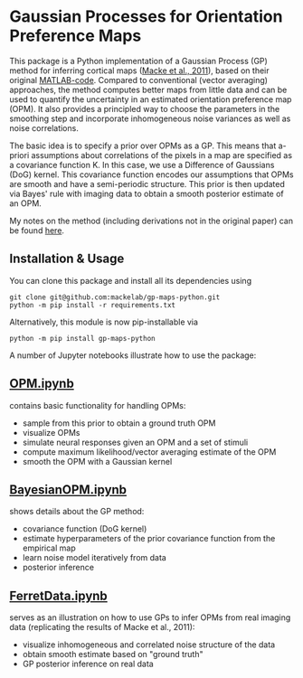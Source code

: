 # Gaussian Processes for Orientation Preference Maps

This package is a Python implementation of a Gaussian Process (GP) method for inferring cortical maps ([Macke et al., 2011](https://www.sciencedirect.com/science/article/pii/S1053811910007007)), based on their original [MATLAB-code](https://bitbucket.org/mackelab/gp_maps/). Compared to conventional (vector averaging) approaches, the method computes better maps from little data and can be used to quantify the uncertainty in an estimated orientation preference map (OPM). It also provides a principled way to choose the parameters in the smoothing step and incorporate inhomogeneous noise variances as well as noise correlations.

The basic idea is to specify a prior over OPMs as a GP. This means that a-priori assumptions about correlations of the pixels in a map are specified as a covariance function K. In this case, we use a Difference of Gaussians (DoG) kernel. This covariance function encodes our assumptions that OPMs are smooth and have a semi-periodic structure. This prior is then updated via Bayes' rule with imaging data to obtain a smooth posterior estimate of an OPM. 

My notes on the method (including derivations not in the original paper) can be found [here](https://github.com/mackelab/gp-maps-python/blob/master/SupportingInfo.pdf).

## Installation & Usage

You can clone this package and install all its dependencies using

```
git clone git@github.com:mackelab/gp-maps-python.git
python -m pip install -r requirements.txt
```

Alternatively, this module is now pip-installable via

`python -m pip install gp-maps-python`

A number of Jupyter notebooks illustrate how to use the package:

## [OPM.ipynb](https://github.com/mackelab/gp-maps-python/blob/master/demos/OPM.ipynb)

contains basic functionality for handling OPMs:

- sample from this prior to obtain a ground truth OPM
- visualize OPMs
- simulate neural responses given an OPM and a set of stimuli
- compute maximum likelihood/vector averaging estimate of the OPM
- smooth the OPM with a Gaussian kernel


## [BayesianOPM.ipynb](https://github.com/mackelab/gp-maps-python/blob/master/demos/BayesianOPM.ipynb)

shows details about the GP method:

- covariance function (DoG kernel)
- estimate hyperparameters of the prior covariance function from the empirical map
- learn noise model iteratively from data
- posterior inference

## [FerretData.ipynb](https://github.com/mackelab/gp-maps-python/blob/master/demos/FerretData.ipynb)

serves as an illustration on how to use GPs to infer OPMs from real imaging data (replicating the results of Macke et al., 2011):

- visualize inhomogeneous and correlated noise structure of the data
- obtain smooth estimate based on "ground truth"
- GP posterior inference on real data





